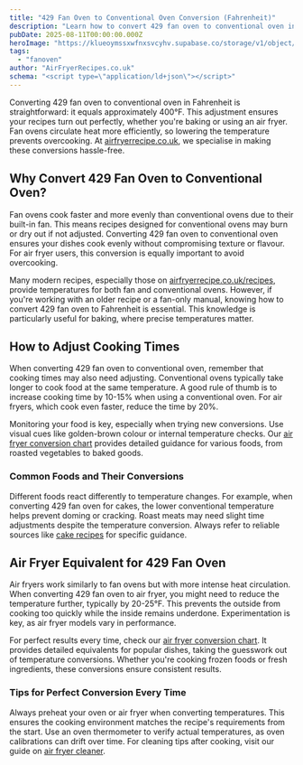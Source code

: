 ```yaml
---
title: "429 Fan Oven to Conventional Oven Conversion (Fahrenheit)"
description: "Learn how to convert 429 fan oven to conventional oven in Fahrenheit with our simple guide. Perfect for baking and air frying conversions."
pubDate: 2025-08-11T00:00:00.000Z
heroImage: "https://klueoymssxwfnxsvcyhv.supabase.co/storage/v1/object/public/md/429-fan-oven-to-conventional-oven-conversion-fahrenheit-db25935f.png"
tags:
  - "fanoven"
author: "AirFryerRecipes.co.uk"
schema: "<script type=\"application/ld+json\"></script>"
---
```


<p>Converting 429 fan oven to conventional oven in Fahrenheit is straightforward: it equals approximately 400°F. This adjustment ensures your recipes turn out perfectly, whether you're baking or using an air fryer. Fan ovens circulate heat more efficiently, so lowering the temperature prevents overcooking. At <a href=https://www.airfryerrecipe.co.uk>airfryerrecipe.co.uk</a>, we specialise in making these conversions hassle-free.</p>

<h2>Why Convert 429 Fan Oven to Conventional Oven?</h2>
<p>Fan ovens cook faster and more evenly than conventional ovens due to their built-in fan. This means recipes designed for conventional ovens may burn or dry out if not adjusted. Converting 429 fan oven to conventional oven ensures your dishes cook evenly without compromising texture or flavour. For air fryer users, this conversion is equally important to avoid overcooking.</p>
<p>Many modern recipes, especially those on <a href=https://www.airfryerrecipe.co.uk/recipes>airfryerrecipe.co.uk/recipes</a>, provide temperatures for both fan and conventional ovens. However, if you're working with an older recipe or a fan-only manual, knowing how to convert 429 fan oven to Fahrenheit is essential. This knowledge is particularly useful for baking, where precise temperatures matter.</p>

<h2>How to Adjust Cooking Times</h2>
<p>When converting 429 fan oven to conventional oven, remember that cooking times may also need adjusting. Conventional ovens typically take longer to cook food at the same temperature. A good rule of thumb is to increase cooking time by 10-15% when using a conventional oven. For air fryers, which cook even faster, reduce the time by 20%.</p>
<p>Monitoring your food is key, especially when trying new conversions. Use visual cues like golden-brown colour or internal temperature checks. Our <a href=https://www.airfryerrecipe.co.uk/air-fryer-conversion-chart>air fryer conversion chart</a> provides detailed guidance for various foods, from roasted vegetables to baked goods.</p>

<h3>Common Foods and Their Conversions</h3>
<p>Different foods react differently to temperature changes. For example, when converting 429 fan oven for cakes, the lower conventional temperature helps prevent doming or cracking. Roast meats may need slight time adjustments despite the temperature conversion. Always refer to reliable sources like <a href=https://www.airfryerrecipe.co.uk/recipe-category/cakes>cake recipes</a> for specific guidance.</p>

<h2>Air Fryer Equivalent for 429 Fan Oven</h2>
<p>Air fryers work similarly to fan ovens but with more intense heat circulation. When converting 429 fan oven to air fryer, you might need to reduce the temperature further, typically by 20-25°F. This prevents the outside from cooking too quickly while the inside remains underdone. Experimentation is key, as air fryer models vary in performance.</p>
<p>For perfect results every time, check our <a href=https://www.airfryerrecipe.co.uk/air-fryer-conversion-chart>air fryer conversion chart</a>. It provides detailed equivalents for popular dishes, taking the guesswork out of temperature conversions. Whether you're cooking frozen foods or fresh ingredients, these conversions ensure consistent results.</p>

<h3>Tips for Perfect Conversion Every Time</h3>
<p>Always preheat your oven or air fryer when converting temperatures. This ensures the cooking environment matches the recipe's requirements from the start. Use an oven thermometer to verify actual temperatures, as oven calibrations can drift over time. For cleaning tips after cooking, visit our guide on <a href=https://www.airfryerrecipe.co.uk/air-fryer-cleaner>air fryer cleaner</a>.</p>